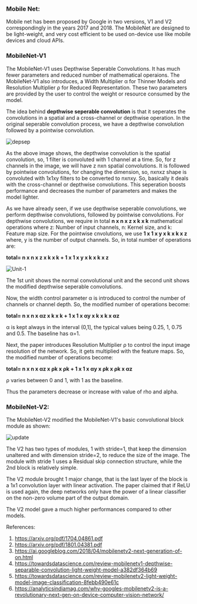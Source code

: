 ### Mobile Net:

Mobile net has been proposed by Google in two versions, V1 and V2 correspondingly in the years 2017 and 2018. The MobileNet are designed to be light-weight, and very cost efficient to be used on-device use like mobile devices and cloud APIs. 

### MobileNet-V1 

The MobileNet-V1 uses Depthwise Seperable Convolutions. It has much fewer parameters and reduced number of mathematical operaions. The MobileNet-V1 also introduces, a Width Multiplier α for Thinner Models and Resolution Multiplier ρ for Reduced Representation. These two parameters are provided by the user to control the weight or resource consumed by the model.

The idea behind **depthwise seperable convolution** is that it seperates the convolutions in a spatial and a cross-channel or depthwise operation. In the original seperable convolution process, we have a depthwise convolution followed by a pointwise convolution.

![depsep](https://miro.medium.com/max/770/1*VvBTMkVRus6bWOqrK1SlLQ.png)

As the above image shows, the depthwise convolution is the spatial convolution, so, 1 filter is convoluted with 1 channel at a time. So, for z channels in the image, we will have z nxn spatial convolutions. It is followed by pointwise convolutions, for changing the dimension, so, nxnxz shape is convoluted with 1x1xy filters to be converted to nxnxy. So, basically it deals with the cross-channel or depthwise convolutions. This seperation boosts performance and decreases the number of parameters and makes the model lighter.

As we have already seen, if we use depthwise seperable convolutions, we perform depthwise convolutions, followed by pointwise convolutions. For depthwise convolutions, we require in total **n x n x z x k x k** mathematical operations where z: Number of input channels, n: Kernel size, and k: Feature map size. For the pointwise cnvolutions, we use **1 x 1 x y x k x k x z** where, y is the number of output channels. So, in total number of operations are:

**total= n x n x z x k x k + 1 x 1 x y x k x k x z**

![Unit-1](https://miro.medium.com/max/408/1*XFvQWA4VESeQIcxzXMHCAg.png) 

The 1st unit shows the normal convolutional unit and the second unit shows the modified depthwise seperable convolutions. 

Now, the width control parameter α is introduced to control the number of channels or channel depth. So, the modified number of operations become:

**total= n x n x αz x k x k + 1 x 1 x αy x k x k x αz**

α is kept always in the interval (0,1], the typical values being 0.25, 1, 0.75 and 0.5. The baseline has α=1.

Next, the paper introduces Resolution Multiplier ρ to control the input image resolution of the network. So, it gets multiplied with the feature maps. So, the modified number of operations become:

**total= n x n x αz x ρk x ρk + 1 x 1 x αy x ρk x ρk x αz**

ρ varies between 0 and 1, with 1 as the baseline.

Thus the parameters decrease or increase with value of rho and alpha.

### MobileNet-V2:

The MobileNet-V2 modified the MobileNet-V1's basic convolutional block module as shown:

![update](https://miro.medium.com/max/770/1*bqE59FvgpvoAQUMQ0WEoUA.png)

The V2 has two types of modules, 1 with stride=1, that keep the dimension unaltered and with dimension stride=2, to reduce the size of the image. The module with stride 1 uses a Residual skip connection structure, while the 2nd block is relatively simple. 

The V2 module brought 1 major change, that is the last layer of the block is a 1x1 convolution layer with linear activation. The paper claimed that if ReLU is used again, the deep networks only have the power of a linear classifier on the non-zero volume part of the output domain. 


The V2 model gave a much higher performances compared to other models. 

References:  

1. https://arxiv.org/pdf/1704.04861.pdf   
2. https://arxiv.org/pdf/1801.04381.pdf   
3. https://ai.googleblog.com/2018/04/mobilenetv2-next-generation-of-on.html
4. https://towardsdatascience.com/review-mobilenetv1-depthwise-separable-convolution-light-weight-model-a382df364b69
5. https://towardsdatascience.com/review-mobilenetv2-light-weight-model-image-classification-8febb490e61c
6. https://analyticsindiamag.com/why-googles-mobilenetv2-is-a-revolutionary-next-gen-on-device-computer-vision-network/

